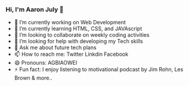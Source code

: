 ### Hi, I'm Aaron July 👋

- 🔭 I’m currently working on Web Development
- 🌱 I’m currently learning HTML, CSS, and JAVAscript
- 👯 I’m looking to collaborate on weekly coding activities
- 🤔 I’m looking for help with developing my Tech skills
- 💬 Ask me about future tech plans
- 📫 How to reach me: Twitter Linkdin Facebook
- 😄 Pronouns: AGBIAOWEI
- ⚡ Fun fact: I enjoy listening to motivational podcast by Jim Rohn, Les Brown & more..
